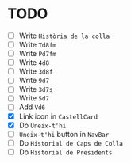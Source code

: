 # TODO

- [ ] Write `Història de la colla`
- [ ] Write `Td8fm`
- [ ] Write `Pd7fm`
- [ ] Write `4d8`
- [ ] Write `3d8f`
- [ ] Write `9d7`
- [ ] Write `3d7s`
- [ ] Write `5d7`
- [ ] Add `Vd6`
- [x] Link icon in `CastellCard`
- [x] Do `Uneix-t'hi`
- [ ] `Uneix-t'hi` button in `NavBar`
- [ ] Do `Historial de Caps de Colla`
- [ ] Do `Historial de Presidents`
